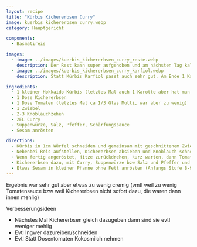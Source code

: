 ```yaml
---
layout: recipe
title: "Kürbis Kichererbsen Curry"
image: kuerbis_kichererbsen_curry.webp
category: Hauptgericht

components:
  - Basmatireis

images:
  - image: ../images/kuerbis_kichererbsen_curry_reste.webp
    description: Der Rest kann super aufgehoben und am nächsten Tag kalt gegessen werden. Schmeckt fast noch besser
  - image: ../images/kuerbis_kichererbsen_curry_karfiol.webp
    description: Statt Kürbis Karfiol passt auch sehr gut. Am Ende 1 Karotte fein dazugerieben (evtl besser am Anfang anrösten?). Recht viel Wasser und etwas Milch am Ende dazu bis es eine cremige Konsistenz hat

ingredients:
  - 1 kleiner Hokkaido Kürbis (letztes Mal auch 1 Karotte aber hat man nicht gemerkt)
  - 1 Dose Kichererbsen
  - 1 Dose Tomaten (letztes Mal ca 1/3 Glas Mutti, war aber zu wenig)
  - 1 Zwiebel
  - 2-3 Knoblauchzehen
  - 2EL Curry
  - Suppenwürze, Salz, Pfeffer, Schärfungssauce
  - Sesam anrösten

directions:
  - Kürbis in 1cm Würfel schneiden und gemeinsam mit geschnittenem Zwiebel in etwas Öl anrösten bis die Würfel stellenweise leicht bräunlich sind
  - Nebenbei Reis aufstellen, Kichererbsen absieben und Knoblauch schneiden
  - Wenn fertig angeröstet, Hitze zurückdrehen, kurz warten, dann Tomaten und Knoblauch dazugeben, umrühren und ca 10min zugedeckt Stufe 6 köcheln lassen (bei Bedarf etwas Wasser dazu)
  - Kichererbsen dazu, mit Curry, Suppenwürze bzw Salz und Pfeffer und Schärfungssauce würzen und abschmecken, dann noch paar Minuten zugedeckt köcheln lassen bis es fertig ist
  - Etwas Sesam in kleiner Pfanne ohne Fett anrösten (Anfangs Stufe 8-9 und oft schwenken, sobald sie leicht bräunlich werden zurückdrehen)
---
```


Ergebnis war sehr gut aber etwas zu wenig cremig (vmtl weil zu wenig Tomatensauce bzw weil Kichererbsen nicht sofort dazu, die waren dann innen mehlig)

Verbesserungsideen
- Nächstes Mal Kichererbsen gleich dazugeben dann sind sie evtl weniger mehlig
- Evtl Ingwer dazureiben/schneiden
- Evtl Statt Dosentomaten Kokosmilch nehmen